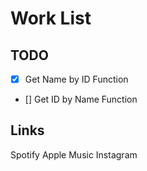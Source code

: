# Work List

## TODO

- [X] Get Name by ID Function
- [] Get ID by Name Function

## Links

Spotify
Apple Music
Instagram
